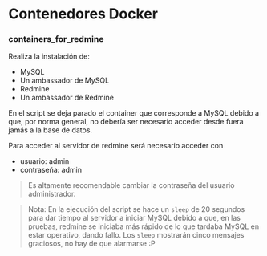 # Contenedores Docker

### containers_for_redmine

Realiza la instalación de:

* MySQL
* Un ambassador de MySQL
* Redmine
* Un ambassador de Redmine

En el script se deja parado el container que corresponde a MySQL debido a que, por norma general, no debería ser necesario acceder desde fuera jamás a la base de datos.

Para acceder al servidor de redmine será necesario acceder con

* usuario: admin
* contraseña: admin

> Es altamente recomendable cambiar la contraseña del usuario administrador.

> Nota: En la ejecución del script se hace un `sleep` de 20 segundos para dar tiempo al servidor a iniciar MySQL debido a que, en las pruebas, redmine se iniciaba más rápido de lo que tardaba MySQL en estar operativo, dando fallo. Los `sleep` mostrarán cinco mensajes graciosos, no hay de que alarmarse :P
